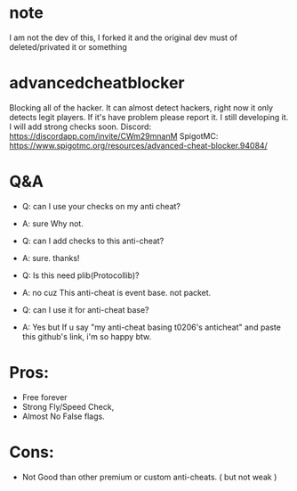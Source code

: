 # note
I am not the dev of this, I forked it and the original dev must of deleted/privated it or something

# advancedcheatblocker
Blocking all of the hacker.
It can almost detect hackers, right now it only detects legit players. If it's have problem please report it.
I still developing it. I will add strong checks soon. 
Discord: https://discordapp.com/invite/CWm29mnanM
SpigotMC: https://www.spigotmc.org/resources/advanced-cheat-blocker.94084/


# Q&A
- Q: can I use your checks on my anti cheat?
- A: sure Why not.


- Q: can I add checks to this anti-cheat?
- A: sure. thanks!


- Q: Is this need plib(Protocollib)?
- A: no cuz This anti-cheat is event base. not packet.


- Q: can I use it for anti-cheat base?
- A: Yes but If u say "my anti-cheat basing t0206's anticheat" and paste this github's link, i'm so happy btw.


# Pros: 
- Free forever
- Strong Fly/Speed Check,
- Almost No False flags.


# Cons:
- Not Good than other premium or custom anti-cheats. ( but not weak )
